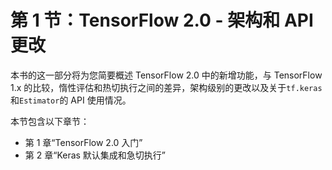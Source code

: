 # 第 1 节：TensorFlow 2.0 - 架构和 API 更改

本书的这一部分将为您简要概述 TensorFlow 2.0 中的新增功能，与 TensorFlow 1.x 的比较，惰性评估和热切执行之间的差异，架构级别的更改以及关于`tf.keras`和`Estimator`的 API 使用情况。

本节包含以下章节：

*   第 1 章“TensorFlow 2.0 入门”
*   第 2 章“Keras 默认集成和急切执行”